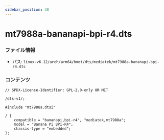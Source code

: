 ```yaml
---
sidebar_position: 38
---
```

# mt7988a-bananapi-bpi-r4.dts

### ファイル情報

- パス: `linux-v6.12/arch/arm64/boot/dts/mediatek/mt7988a-bananapi-bpi-r4.dts`

### コンテンツ

```dts
// SPDX-License-Identifier: GPL-2.0-only OR MIT

/dts-v1/;

#include "mt7988a.dtsi"

/ {
	compatible = "bananapi,bpi-r4", "mediatek,mt7988a";
	model = "Banana Pi BPI-R4";
	chassis-type = "embedded";
};

```

